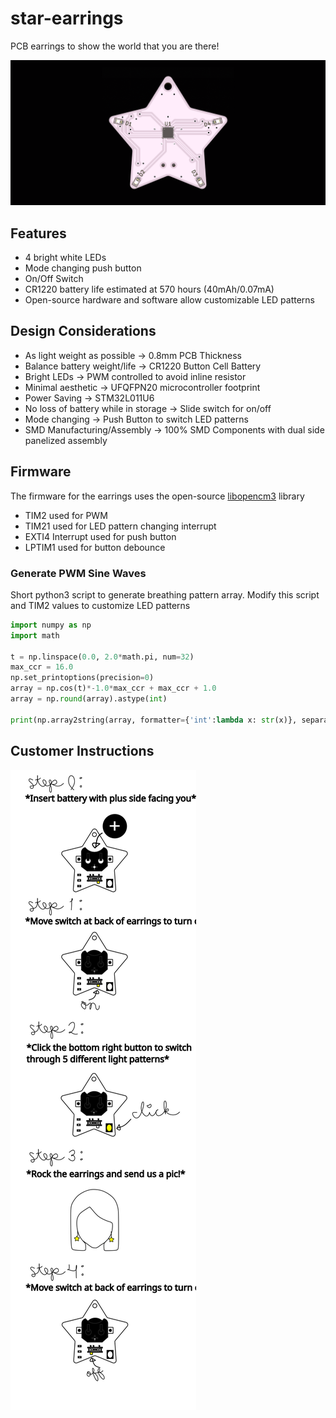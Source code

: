 # star-earrings

PCB earrings to show the world that you are there!

![](img/star-earring.gif)

## Features

- 4 bright white LEDs
- Mode changing push button
- On/Off Switch
- CR1220 battery life estimated at 570 hours (40mAh/0.07mA)
- Open-source hardware and software allow customizable LED patterns

## Design Considerations

- As light weight as possible -> 0.8mm PCB Thickness
- Balance battery weight/life -> CR1220 Button Cell Battery
- Bright LEDs -> PWM controlled to avoid inline resistor
- Minimal aesthetic -> UFQFPN20 microcontroller footprint
- Power Saving -> STM32L011U6
- No loss of battery while in storage -> Slide switch for on/off
- Mode changing -> Push Button to switch LED patterns
- SMD Manufacturing/Assembly -> 100% SMD Components with dual side panelized assembly

## Firmware

The firmware for the earrings uses the open-source [libopencm3](http://libopencm3.org/) library

- TIM2 used for PWM
- TIM21 used for LED pattern changing interrupt
- EXTI4 Interrupt used for push button
- LPTIM1 used for button debounce

### Generate PWM Sine Waves

Short python3 script to generate breathing pattern array. Modify this script and TIM2 values to customize LED patterns

``` python
import numpy as np
import math

t = np.linspace(0.0, 2.0*math.pi, num=32)
max_ccr = 16.0 
np.set_printoptions(precision=0)
array = np.cos(t)*-1.0*max_ccr + max_ccr + 1.0
array = np.round(array).astype(int)

print(np.array2string(array, formatter={'int':lambda x: str(x)}, separator=', '))
```

## Customer Instructions
 
![](img/customerinstructionsearrings.svg)
